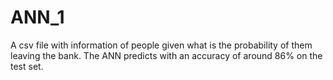 # ANN_1
A csv file with information of people given what is the probability of them leaving the bank. The ANN predicts with an accuracy of around 86% on the test set.

